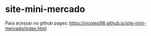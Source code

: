 # site-mini-mercado

Para acessar no github pages: https://nicolesi98.github.io/site-mini-mercado/index.html